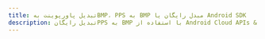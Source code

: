 ---title: تبدیل پاورپوینت بهBMP، PPS به BMP مبدل رایگان یا Android SDKdescription: تبدیل رایگانPPS به BMP با استفاده از Android Cloud APIs & SDK. همچنین اسناد Microsoft PowerPoint را در Cloud ایجاد، ویرایش و رندر کنید.---
